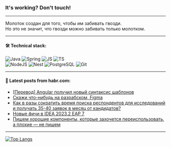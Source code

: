 ### It's working? Don't touch!

---
Молоток создан для того, чтобы им забивать гвозди. <br>
Но это не значит, что гвозди можно забивать только молотком.

---

#### 🛠️ Technical stack:

![Java](https://img.shields.io/badge/Java-informational?logo=Oracle&style=flat&logoColor=white&color=FF4500)
![Spring](https://img.shields.io/badge/SpringBoot-informational?logo=SpringBoot&style=flat&logoColor=white&color=6495ED)
![JS](https://img.shields.io/badge/JS-informational?logo=javaScript&style=flat&logoColor=black&color=F7Df1E)
![TS](https://img.shields.io/badge/TypeScript-informational?logo=typeScript&style=flat&logoColor=black&color=0667A8)  <br>
![NodeJS](https://img.shields.io/badge/NodeJS-informational?logo=node.js&style=flat&logoColor=white&color=43853D)
![Nest](https://img.shields.io/badge/NestJS-informational?logo=NestJS&style=flat&logoColor=white&color=red)
![PostgreSQL](https://img.shields.io/badge/PostgreSQL-informational?logo=PostgreSQL&style=flat&logoColor=white&color=DAA520)
![Git](https://img.shields.io/badge/Git-informational?logo=git&style=flat&logoColor=white&color=778899)

___

#### 💬 Latest posts from habr.com:

<!-- BLOG-POST-LIST:START -->
- [[Перевод] Angular получил новый синтаксис шаблонов](https://habr.com/ru/articles/746322/?utm_source=habrahabr&utm_medium=rss&utm_campaign=746322)
- [Скажи что-нибудь на разрабском, Figma](https://habr.com/ru/companies/ozontech/articles/746124/?utm_source=habrahabr&utm_medium=rss&utm_campaign=746124)
- [Как в разы сократить время поиска респондентов для исследований и получать 35-40 заявок в месяц от кандидатов?](https://habr.com/ru/companies/selectel/articles/746130/?utm_source=habrahabr&utm_medium=rss&utm_campaign=746130)
- [Новые фичи в IDEA 2023.2 EAP 7](https://habr.com/ru/companies/bar/articles/746264/?utm_source=habrahabr&utm_medium=rss&utm_campaign=746264)
- [Пишем хорошие компоненты, которые захочется переиспользовать, а плохие — не пишем](https://habr.com/ru/companies/avito/articles/739330/?utm_source=habrahabr&utm_medium=rss&utm_campaign=739330)
<!-- BLOG-POST-LIST:END -->

---
[![Top Langs](https://github-readme-stats-git-master-advtsetting-gmailcom.vercel.app/api/top-langs/?username=zloylis&langs_count=10&hide_title=false&title_color=e6edf3&size_weight=0.5&count_weight=0.5&layout=compact&hide_border=true&theme=dracula)](https://github.com/zloylis)

<!-- ![GitHub stats](https://github-readme-stats-git-master-advtsetting-gmailcom.vercel.app/api?username=zloylis&show_icons=true&hide_border=true&theme=dracula&hide_title=true&include_all_commits=true&count_private=true&hide=contribs&hide_rank=true) -->
